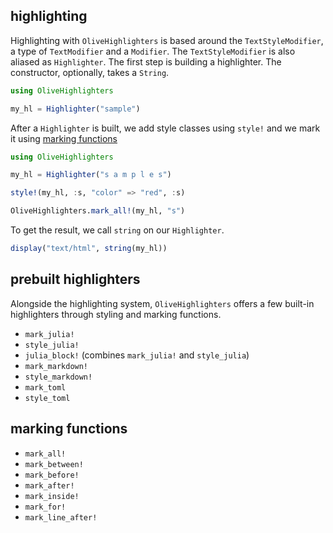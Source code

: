 ## highlighting
Highlighting with `OliveHighlighters` is based around the `TextStyleModifier`, a type of `TextModifier` and a `Modifier`. The `TextStyleModifier` is also aliased as `Highlighter`. The first step is building a highlighter. The constructor, optionally, takes a `String`.
```julia
using OliveHighlighters

my_hl = Highlighter("sample")
```
After a `Highlighter` is built, we add style classes using `style!` and we mark it using [marking functions](#marking-functions)
```julia
using OliveHighlighters

my_hl = Highlighter("s a m p l e s")

style!(my_hl, :s, "color" => "red", :s)

OliveHighlighters.mark_all!(my_hl, "s")
```
To get the result, we call `string` on our `Highlighter`. 
```julia
display("text/html", string(my_hl))
```
## prebuilt highlighters
Alongside the highlighting system, `OliveHighlighters` offers a few built-in highlighters through styling and marking functions.
- `mark_julia!`
- `style_julia!`
- `julia_block!` (combines `mark_julia!` and `style_julia`)
- `mark_markdown!`
- `style_markdown!`
- `mark_toml`
- `style_toml`
## marking functions
- `mark_all!`
- `mark_between!`
- `mark_before!`
- `mark_after!`
- `mark_inside!`
- `mark_for!`
- `mark_line_after!`




